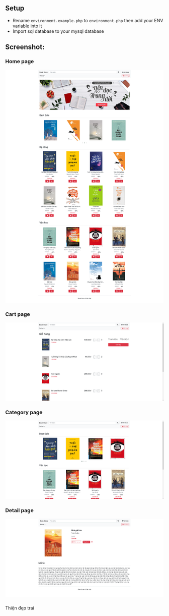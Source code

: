 ## Setup
- Rename `environment.example.php` to `environment.php` then add your ENV variable into it
- Import sql database to your mysql database

## Screenshot:
### Home page
![alt text](https://github.com/vietvite/book-store-php/blob/master/book-store-homepage.png)

### Cart page
![alt text](https://github.com/vietvite/book-store-php/blob/master/book-store-cartpage.png)

### Category page
![alt text](https://github.com/vietvite/book-store-php/blob/master/book-store-categorypage.png)

### Detail page
![alt text](https://github.com/vietvite/book-store-php/blob/master/book-store-detailpage.png)

###
Thiện đẹp trai